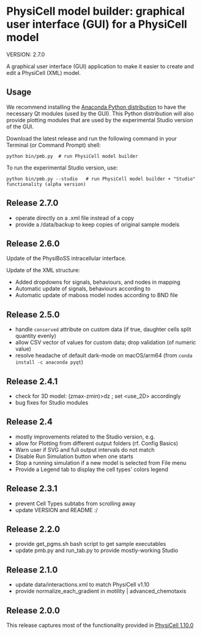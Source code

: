# PhysiCell model builder: graphical user interface (GUI) for a PhysiCell model

VERSION: 2.7.0

A graphical user interface (GUI) application to make it easier to create and edit a PhysiCell (XML) model. 


## Usage
We recommend installing the [Anaconda Python distribution](https://www.anaconda.com/products/individual) to have the necessary Qt modules (used by the GUI). 
This Python distribution will also provide plotting modules that are used by the experimental Studio version of the GUI.

Download the latest release and run the following command in your Terminal (or Command Prompt) shell:
```
python bin/pmb.py  # run PhysiCell model builder
```

To run the experimental Studio version, use:
```
python bin/pmb.py --studio   # run PhysiCell model builder + "Studio" functionality (alpha version)
```
## Release 2.7.0
* operate directly on a .xml file instead of a copy
* provide a /data/backup to keep copies of original sample models

## Release 2.6.0
Update of the PhysiBoSS intracellular interface.

Update of the XML structure:

* Added dropdowns for signals, behaviours, and nodes in mapping
* Automatic update of signals, behaviours according to
* Automatic update of maboss model nodes according to BND file

## Release 2.5.0
* handle `conserved` attribute on custom data (if true, daughter cells split quantity evenly)
* allow CSV vector of values for custom data; drop validation (of numeric value)
* resolve headache of default dark-mode on macOS/arm64 (from `conda install -c anaconda pyqt`)

## Release 2.4.1
* check for 3D model: (zmax-zmin)>dz ; set <domain><use_2D> accordingly
* bug fixes for Studio modules


## Release 2.4
* mostly improvements related to the Studio version, e.g.
* allow for Plotting from different output folders (rf. Config Basics)
* Warn user if SVG and full output intervals do not match
* Disable Run Simulation button when one starts
* Stop a running simulation if a new model is selected from File menu
* Provide a Legend tab to display the cell types' colors legend

## Release 2.3.1
* prevent Cell Types subtabs from scrolling away
* update VERSION and README :/

## Release 2.2.0
* provide get_pgms.sh bash script to get sample executables
* update pmb.py and run_tab.py to provide mostly-working Studio

## Release 2.1.0
* update data/interactions.xml to match PhysiCell v1.10
* provide normalize_each_gradient in motility | advanced_chemotaxis

## Release 2.0.0

This release captures most of the functionality provided in [PhysiCell 1.10.0](https://github.com/MathCancer/PhysiCell/releases/tag/1.10.0)

